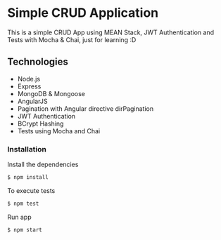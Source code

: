 # Simple CRUD Application

This is a simple CRUD App using MEAN Stack, JWT Authentication and Tests with Mocha & Chai, just for learning :D

## Technologies
* Node.js
* Express
* MongoDB & Mongoose
* AngularJS
* Pagination with Angular directive dirPagination
* JWT Authentication
* BCrypt Hashing
* Tests using Mocha and Chai

### Installation

Install the dependencies

```sh
$ npm install
```
To execute tests

```sh
$ npm test
```

Run app

```sh
$ npm start
```
